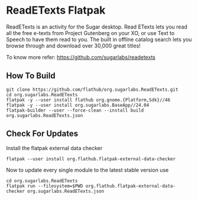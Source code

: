# ReadETexts Flatpak

ReadETexts is an activity for the Sugar desktop.
Read ETexts lets you read all the free e-texts from Project Gutenberg on your XO, or use Text to Speech to have them read to you. The built in offline catalog search lets you browse through and download over 30,000 great titles!

To know more refer: https://github.com/sugarlabs/readetexts

## How To Build

```
git clone https://github.com/flathub/org.sugarlabs.ReadETexts.git
cd org.sugarlabs.ReadETexts
flatpak -y --user install flathub org.gnome.{Platform,Sdk}//46
flatpak -y --user install org.sugarlabs.BaseApp//24.04
flatpak-builder --user --force-clean --install build org.sugarlabs.ReadETexts.json
```

## Check For Updates

Install the flatpak external data checker
```
flatpak --user install org.flathub.flatpak-external-data-checker
```

Now to update every single module to the latest stable version use
```
cd org.sugarlabs.ReadETexts
flatpak run --filesystem=$PWD org.flathub.flatpak-external-data-checker org.sugarlabs.ReadETexts.json
```